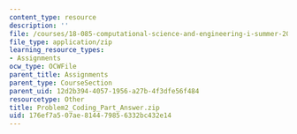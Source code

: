 ```yaml
---
content_type: resource
description: ''
file: /courses/18-085-computational-science-and-engineering-i-summer-2020/176ef7a507ae814479856332bc432e14_Problem2_Coding_Part_Answer.zip
file_type: application/zip
learning_resource_types:
- Assignments
ocw_type: OCWFile
parent_title: Assignments
parent_type: CourseSection
parent_uid: 12d2b394-4057-1956-a27b-4f3dfe56f484
resourcetype: Other
title: Problem2_Coding_Part_Answer.zip
uid: 176ef7a5-07ae-8144-7985-6332bc432e14
---
```

